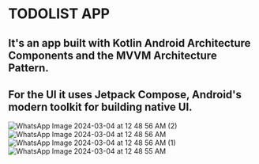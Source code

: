 # TODOLIST APP

## It's an app built with Kotlin Android Architecture Components and the MVVM Architecture Pattern.
## For the UI it uses Jetpack Compose, Android's modern toolkit for building native UI.

![WhatsApp Image 2024-03-04 at 12 48 56 AM (2)](https://github.com/ShivangiTiwari10/TodoApp/assets/123884896/fd83b53f-9fae-40a5-90cd-cfd642f3a77d)
![WhatsApp Image 2024-03-04 at 12 48 56 AM](https://github.com/ShivangiTiwari10/TodoApp/assets/123884896/772eda51-f04d-4198-a72e-4b75e7b59ca7)
![WhatsApp Image 2024-03-04 at 12 48 56 AM (1)](https://github.com/ShivangiTiwari10/TodoApp/assets/123884896/f13aa8b4-e99e-4b91-bab5-5524ee4e66d9)
![WhatsApp Image 2024-03-04 at 12 48 55 AM](https://github.com/ShivangiTiwari10/TodoApp/assets/123884896/d75289c0-9ed6-40f9-b6a0-1996ef02db73)
